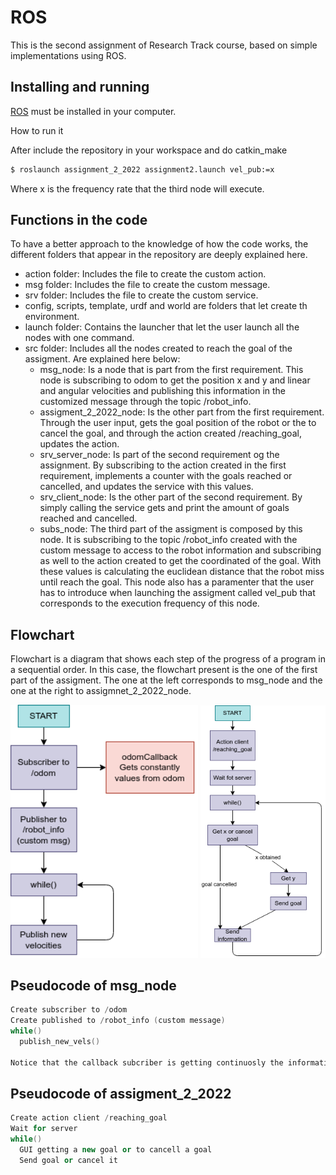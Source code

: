 ROS
================================

This is the second assignment of Research Track course, based on simple implementations using ROS.


Installing and running
----------------------

[ROS](http://wiki.ros.org/ROS/Installation) must be installed in your computer.

How to run it

After include the repository in your workspace and do catkin_make

```bash
$ roslaunch assignment_2_2022 assignment2.launch vel_pub:=x
```
Where x is the frequency rate that the third node will execute.

Functions in the code
----------------------
To have a better approach to the knowledge of how the code works, the different folders that appear in the repository are deeply explained here.
- action folder: Includes the file to create the custom action.
- msg folder: Includes the file to create the custom message.
- srv folder: Includes the file to create the custom service.
- config, scripts, template, urdf and world are folders that let create th environment.
- launch folder: Contains the launcher that let the user launch all the nodes with one command.
- src folder: Includes all the nodes created to reach the goal of the assigment. Are explained here below:
  * msg_node: Is a node that is part from the first requirement. This node is subscribing to odom to get the position x and y and linear and angular velocities and publishing this information in the customized message through the topic /robot_info.
  * assigment_2_2022_node: Is the other part from the first requirement. Through the user input, gets the goal position of the robot or the to cancel the goal, and through the action created /reaching_goal, updates the action.
  * srv_server_node: Is part of the second requirement og the assignment. By subscribing to the action created in the first requirement, implements a counter with the goals reached or cancelled, and updates the service with this values.
  * srv_client_node: Is the other part of the second requirement. By simply calling the service gets and print the amount of goals reached and cancelled.
  * subs_node: The third part of the assigment is composed by this node. It is subscribing to the topic /robot_info created with the custom message to access to the robot information and subscribing as well to the action created to get the coordinated of the goal. With these values is calculating the euclidean distance that the robot miss until reach the goal. This node also has a paramenter that the user has to introduce when launching the assigment called vel_pub that corresponds to the execution frequency of this node.
  
Flowchart
----------------------
Flowchart is a diagram that shows each step of the progress of a program in a sequential order. In this case, the flowchart present is the one of the first part of the assigment. The one at the left corresponds to msg_node and the one at the right to assigmnet_2_2022_node.

<p align="center">
<img src="https://github.com/isacg5/assignment2_rt/blob/main/resources/flowchart1.png" width="300"/> <img src="https://github.com/isacg5/assignment2_rt/blob/main/resources/flowchart2.png" width="200"/>
</p>

Pseudocode of msg_node
----------------------
```c++
Create subscriber to /odom
Create published to /robot_info (custom message)
while()
  publish_new_vels()
  
Notice that the callback subcriber is getting continuosly the information from /odom. 
```

Pseudocode of assigment_2_2022
----------------------
```c++
Create action client /reaching_goal
Wait for server
while()
  GUI getting a new goal or to cancell a goal
  Send goal or cancel it
```
